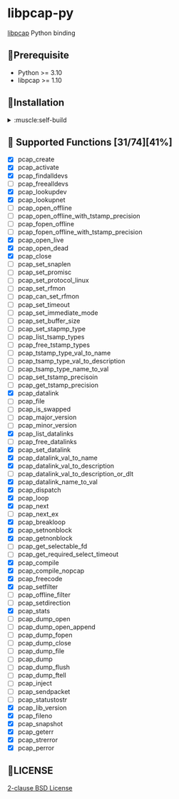 # libpcap-py
[libpcap](https://www.tcpdump.org/) Python binding

## :pray:Prerequisite
 * Python >= 3.10
 * libpcap >= 1.10
 
## :running:Installation
<details>
<summary>:muscle:self-build</summary>

##### step 1
install followings
```sh
sudo apt install libpcap-dev
sudo apt install python3.10-dev libpython3.10-dev
```
##### step 2
clone and build using setup.py
```sh
git clone https://github.com/tooosay/libpcap-py
cd libpcap-py
python3 setup.py build
```
##### step 3
install using setup.py
```sh
python3 setup.py install
```
</details>


## :construction: Supported Functions [31/74][41%]
- [X] pcap_create
- [X] pcap_activate
- [X] pcap_findalldevs
- [ ] pcap_freealldevs
- [X] pcap_lookupdev
- [X] pcap_lookupnet
- [ ] pcap_open_offline
- [ ] pcap_open_offline_with_tstamp_precision
- [ ] pcap_fopen_offline
- [ ] pcap_fopen_offline_with_tstamp_precision
- [X] pcap_open_live
- [X] pcap_open_dead
- [X] pcap_close
- [ ] pcap_set_snaplen
- [ ] pcap_set_promisc
- [ ] pcap_set_protocol_linux
- [ ] pcap_set_rfmon
- [ ] pcap_can_set_rfmon
- [ ] pcap_set_timeout
- [ ] pcap_set_immediate_mode
- [ ] pcap_set_buffer_size
- [ ] pcap_set_stapmp_type
- [ ] pcap_list_tsamp_types
- [ ] pcap_free_tstamp_types
- [ ] pcap_tstamp_type_val_to_name
- [ ] pcap_tsamp_type_val_to_description
- [ ] pcap_tsamp_type_name_to_val
- [ ] pcap_set_tstamp_precisoin
- [ ] pcap_get_tstamp_precision
- [X] pcap_datalink
- [ ] pcap_file
- [ ] pcap_is_swapped
- [ ] pcap_major_version
- [ ] pcap_minor_version
- [X] pcap_list_datalinks
- [ ] pcap_free_datalinks
- [X] pcap_set_datalink
- [X] pcap_datalink_val_to_name
- [X] pcap_datalink_val_to_description
- [ ] pcap_datalink_val_to_description_or_dlt
- [X] pcap_datalink_name_to_val
- [X] pcap_dispatch
- [X] pcap_loop
- [X] pcap_next
- [ ] pcap_next_ex
- [X] pcap_breakloop
- [X] pcap_setnonblock
- [X] pcap_getnonblock
- [ ] pcap_get_selectable_fd
- [ ] pcap_get_required_select_timeout
- [X] pcap_compile
- [X] pcap_compile_nopcap
- [X] pcap_freecode
- [X] pcap_setfilter
- [ ] pcap_offline_filter
- [ ] pcap_setdirection
- [X] pcap_stats
- [ ] pcap_dump_open
- [ ] pcap_dump_open_append
- [ ] pcap_dump_fopen
- [ ] pcap_dump_close
- [ ] pcap_dump_file
- [ ] pcap_dump
- [ ] pcap_dump_flush
- [ ] pcap_dump_ftell
- [ ] pcap_inject
- [ ] pcap_sendpacket
- [ ] pcap_statustostr
- [X] pcap_lib_version
- [X] pcap_fileno
- [X] pcap_snapshot
- [X] pcap_geterr
- [X] pcap_strerror
- [X] pcap_perror

## :oden:LICENSE
[2-clause BSD License](https://opensource.org/license/bsd-2-clause/)

